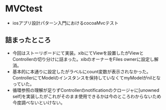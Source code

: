 # MVCtest
* iosアプリ設計パターン入門におけるcocoaMvcテスト

## 詰まったところ
* 今回はストーリボードにて実装。xibにてViewを設置したがViewとControllerの切り分けに詰まった。xibのオーナーをFiles ownerに設定し解消。
* 基本的に本通りに設定したがラベルにcount変数が表示されなかった。ControllerにてModelのインスタンスを保持していなくてmyModelがnilとなっていた。
* 循環参照の理解が足りずControllerのnotificationのクロージャに[unowned self]を実装したがこれがそのまま使用できるかは今のところわからないため
今度調べないといけない。
